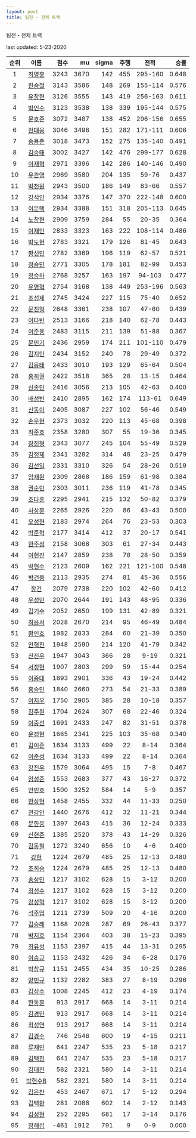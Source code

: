 ```yaml
---
layout: post
title: 팀전 - 전체 트랙
---
```


팀전 - 전체 트랙

last updated: 5-23-2020

| 순위 | 이름 | 점수 | mu | sigma | 주행 | 전적 | 승률 |
|:---:|:---:|---:|---:|---:|---:|:---:|---:|
| 1 | [최영훈](../choiyeonghun) | 3243 | 3670 | 142 | 455 | 295-160 | 0.648 |
| 2 | [한승철](../hanseungcheol) | 3143 | 3586 | 148 | 269 | 155-114 | 0.576 |
| 3 | [유창현](../yuchanghyeon) | 3126 | 3555 | 143 | 419 | 256-163 | 0.611 |
| 4 | [박인수](../bakinsu) | 3123 | 3538 | 138 | 339 | 195-144 | 0.575 |
| 5 | [문호준](../munhojun) | 3072 | 3487 | 138 | 452 | 296-156 | 0.655 |
| 6 | [전대웅](../jeondaewoong) | 3046 | 3498 | 151 | 282 | 171-111 | 0.606 |
| 7 | [송용준](../songyongjun) | 3018 | 3473 | 152 | 275 | 135-140 | 0.491 |
| 8 | [김승태](../gimseungtae) | 3002 | 3427 | 142 | 476 | 299-177 | 0.628 |
| 9 | [이재혁](../ijaehyeok) | 2971 | 3396 | 142 | 286 | 140-146 | 0.490 |
| 10 | [유관영](../yugwanyeong) | 2969 | 3580 | 204 | 135 | 59-76 | 0.437 |
| 11 | [박천원](../bakcheonwon) | 2943 | 3500 | 186 | 149 | 83-66 | 0.557 |
| 12 | [강석인](../gangseokin) | 2934 | 3376 | 147 | 370 | 222-148 | 0.600 |
| 13 | [이은택](../ieuntaek) | 2934 | 3388 | 151 | 318 | 205-113 | 0.645 |
| 14 | [노창현](../nochanghyeon) | 2909 | 3759 | 284 | 55 | 20-35 | 0.364 |
| 15 | [이재인](../ijaein) | 2833 | 3323 | 163 | 222 | 108-114 | 0.486 |
| 16 | [박도현](../bakdohyeon) | 2783 | 3321 | 179 | 126 | 81-45 | 0.643 |
| 17 | [황선민](../hwangseongmin) | 2782 | 3369 | 196 | 119 | 62-57 | 0.521 |
| 18 | [정승민](../jeongseungmin) | 2771 | 3305 | 178 | 181 | 82-99 | 0.453 |
| 19 | [정승하](../jeongseungha) | 2768 | 3257 | 163 | 197 | 94-103 | 0.477 |
| 20 | [유영혁](../yuyeonghyeok) | 2754 | 3168 | 138 | 449 | 253-196 | 0.563 |
| 21 | [조성제](../joseongje) | 2745 | 3424 | 227 | 115 | 75-40 | 0.652 |
| 22 | [문진형](../munjinhyeong) | 2648 | 3361 | 238 | 107 | 47-60 | 0.439 |
| 23 | [이다빈](../idabin) | 2513 | 3166 | 218 | 140 | 62-78 | 0.443 |
| 24 | [이준용](../ijunyong) | 2483 | 3115 | 211 | 139 | 51-88 | 0.367 |
| 25 | [문민기](../munmingi) | 2436 | 2959 | 174 | 211 | 101-110 | 0.479 |
| 26 | [김지민](../gimjimin) | 2434 | 3152 | 240 | 78 | 29-49 | 0.372 |
| 27 | [김응태](../gimeungtae) | 2433 | 3010 | 193 | 129 | 65-64 | 0.504 |
| 28 | [홍희권](../hongheegweon) | 2422 | 3518 | 365 | 28 | 13-15 | 0.464 |
| 29 | [신종민](../shinjongmin) | 2416 | 3056 | 213 | 105 | 42-63 | 0.400 |
| 30 | [배성빈](../baeseongbin) | 2410 | 2895 | 162 | 174 | 113-61 | 0.649 |
| 31 | [신동이](../shindongi) | 2405 | 3087 | 227 | 102 | 56-46 | 0.549 |
| 32 | [손우현](../sonuhyeon) | 2373 | 3032 | 220 | 113 | 45-68 | 0.398 |
| 33 | [최준호](../choijunho) | 2358 | 3280 | 307 | 55 | 19-36 | 0.345 |
| 34 | [장진형](../jangjinhyeong) | 2343 | 3077 | 245 | 104 | 55-49 | 0.529 |
| 35 | [김정제](../gimjeongje) | 2341 | 3282 | 314 | 48 | 23-25 | 0.479 |
| 36 | [김선일](../gimseonil) | 2331 | 3310 | 326 | 54 | 28-26 | 0.519 |
| 37 | [임재원](../imjaewon) | 2309 | 2868 | 186 | 159 | 61-98 | 0.384 |
| 38 | [권순민](../gweonsoonmin) | 2303 | 3011 | 236 | 119 | 41-78 | 0.345 |
| 39 | [조다훈](../jodahun) | 2295 | 2941 | 215 | 132 | 50-82 | 0.379 |
| 40 | [사상훈](../sasanghun) | 2265 | 2926 | 220 | 86 | 43-43 | 0.500 |
| 41 | [오성현](../oseonghyeon) | 2183 | 2974 | 264 | 76 | 23-53 | 0.303 |
| 42 | [박준혁](../bakjunhyeok) | 2177 | 3414 | 412 | 37 | 20-17 | 0.541 |
| 43 | [한주성](../hanjuseong) | 2158 | 3068 | 303 | 61 | 27-34 | 0.443 |
| 44 | [이현진](../ihyeonjin) | 2147 | 2859 | 238 | 78 | 28-50 | 0.359 |
| 45 | [박현수](../bakhyeonsu) | 2123 | 2609 | 162 | 221 | 121-100 | 0.548 |
| 46 | [박건웅](../bakgeonung) | 2113 | 2935 | 274 | 81 | 45-36 | 0.556 |
| 47 | [장건](../janggeon) | 2079 | 2738 | 220 | 102 | 42-60 | 0.412 |
| 48 | [우성민](../useongmin) | 2070 | 2644 | 191 | 143 | 48-95 | 0.336 |
| 49 | [김기수](../gimgisu) | 2052 | 2650 | 199 | 131 | 42-89 | 0.321 |
| 50 | [최윤서](../choiyunseo) | 2028 | 2670 | 214 | 95 | 46-49 | 0.484 |
| 51 | [황인호](../hwanginho) | 1982 | 2833 | 284 | 60 | 21-39 | 0.350 |
| 52 | [안혁진](../anhyeokjin) | 1948 | 2590 | 214 | 120 | 41-79 | 0.342 |
| 53 | [전진우](../jeonjinwoo) | 1947 | 3043 | 366 | 28 | 9-19 | 0.321 |
| 54 | [서정현](../seojeonghyeon) | 1907 | 2803 | 299 | 59 | 15-44 | 0.254 |
| 55 | [이중대](../ijungdae) | 1893 | 2901 | 336 | 43 | 19-24 | 0.442 |
| 56 | [홍승민](../hongseungmin) | 1840 | 2660 | 273 | 54 | 21-33 | 0.389 |
| 57 | [이지우](../ijiu) | 1750 | 2905 | 385 | 28 | 10-18 | 0.357 |
| 58 | [김주원](../gimjuwon) | 1704 | 2624 | 307 | 68 | 22-46 | 0.324 |
| 59 | [이중선](../ijungseon) | 1691 | 2433 | 247 | 82 | 31-51 | 0.378 |
| 60 | [윤정현](../yunjeonghyeon) | 1665 | 2341 | 225 | 103 | 35-68 | 0.340 |
| 61 | [김이준](../gimijun) | 1634 | 3133 | 499 | 22 | 8-14 | 0.364 |
| 62 | [이준성](../ijunseong) | 1634 | 3133 | 499 | 22 | 8-14 | 0.364 |
| 63 | [강진우](../gangjinwu) | 1579 | 3064 | 495 | 15 | 7-8 | 0.467 |
| 64 | [임성준](../imseongjun) | 1553 | 2683 | 377 | 43 | 16-27 | 0.372 |
| 65 | [안민호](../anminho) | 1500 | 3252 | 584 | 14 | 5-9 | 0.357 |
| 66 | [한상현](../hansanghyeon) | 1458 | 2455 | 332 | 44 | 11-33 | 0.250 |
| 67 | [전강인](../jeongangin) | 1440 | 2676 | 412 | 32 | 11-21 | 0.344 |
| 68 | [문한웅](../munhanung) | 1397 | 2643 | 415 | 36 | 12-24 | 0.333 |
| 69 | [신현준](../shinhyeonjun) | 1385 | 2520 | 378 | 43 | 14-29 | 0.326 |
| 70 | [김동철](../gimdongcheol) | 1272 | 3240 | 656 | 10 | 4-6 | 0.400 |
| 71 | [강현](../ganghyeon) | 1224 | 2679 | 485 | 25 | 12-13 | 0.480 |
| 72 | [조희승](../joheeseung) | 1224 | 2679 | 485 | 25 | 12-13 | 0.480 |
| 73 | [송상민](../songsangmin) | 1217 | 3102 | 628 | 15 | 3-12 | 0.200 |
| 74 | [최성수](../choiseongsu) | 1217 | 3102 | 628 | 15 | 3-12 | 0.200 |
| 75 | [강성혁](../gangseonghyeok) | 1217 | 3102 | 628 | 15 | 3-12 | 0.200 |
| 76 | [석주엽](../seokjuyeob) | 1211 | 2739 | 509 | 20 | 4-16 | 0.200 |
| 77 | [김승래](../gimseungrae) | 1168 | 2028 | 287 | 69 | 26-43 | 0.377 |
| 78 | [박지호](../bakjiho) | 1154 | 2364 | 403 | 38 | 15-23 | 0.395 |
| 79 | [최유성](../choiyuseong) | 1153 | 2397 | 415 | 44 | 13-31 | 0.295 |
| 80 | [이승교](../iseunggyo) | 1153 | 2432 | 426 | 34 | 6-28 | 0.176 |
| 81 | [박창규](../bakchanggyu) | 1151 | 2455 | 434 | 35 | 10-25 | 0.286 |
| 82 | [양민규](../yangmingyu) | 1132 | 2282 | 383 | 27 | 8-19 | 0.296 |
| 83 | [김상수](../gimsangsu) | 1008 | 2245 | 412 | 23 | 4-19 | 0.174 |
| 84 | [한동훈](../handonghun) | 913 | 2917 | 668 | 14 | 3-11 | 0.214 |
| 85 | [김경민](../gimgyeongmin) | 913 | 2917 | 668 | 14 | 3-11 | 0.214 |
| 86 | [최성연](../choiseongyeon) | 913 | 2917 | 668 | 14 | 3-11 | 0.214 |
| 87 | [김경수](../gimgyeongsu) | 746 | 2546 | 600 | 19 | 4-15 | 0.211 |
| 88 | [류재민](../ryujaemin) | 641 | 2247 | 535 | 23 | 5-18 | 0.217 |
| 89 | [김택진](../gimtaekjin) | 641 | 2247 | 535 | 23 | 5-18 | 0.217 |
| 90 | [김대진](../gimdaejin) | 582 | 2321 | 580 | 14 | 3-11 | 0.214 |
| 91 | [박현수B](../bakhyeonsu-b) | 582 | 2321 | 580 | 14 | 3-11 | 0.214 |
| 92 | [김은찬](../gimeunchan) | 453 | 2467 | 671 | 17 | 5-12 | 0.294 |
| 93 | [김택환](../gimtaekhwan) | 281 | 2088 | 602 | 14 | 2-12 | 0.143 |
| 94 | [김성현](../gimseonghyeon) | 252 | 2295 | 681 | 17 | 3-14 | 0.176 |
| 95 | [정해섭](../jeonghaeseop) | -461 | 1912 | 791 | 9 | 0-9 | 0.000 |
